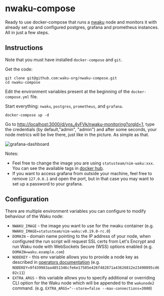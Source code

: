# nwaku-compose

Ready to use docker-compose that runs a [nwaku](https://github.com/waku-org/nwaku) node and monitors it with already set up and configured postgres, grafana and prometheus instances. All in just a few steps.

## Instructions

Note that you must have installed `docker-compose` and `git`.

Get the code:

```console
git clone git@github.com:waku-org/nwaku-compose.git
cd nwaku-compose
```

Edit the environment variables present at the beginning of the `docker-compose.yml` file.

Start everything: `nwaku`, `postgres`, `prometheus`, and `grafana`.
```console
docker-compose up -d
```

Go to [http://localhost:3000/d/yns_4vFVk/nwaku-monitoring?orgId=1](http://localhost:3000/d/yns_4vFVk/nwaku-monitoring?orgId=1), type the credentials (by default,"admin", "admin") and after some seconds, your node metrics will be live there, just like in the picture. As simple as that.

![grafana-dashboard](https://i.ibb.co/C6m7JHN/Screenshot-2022-12-01-at-11-09-28.png)


Notes:
* Feel free to change the image you are using `statusteam/nim-waku:xxx`. You can see the available tags in [docker hub](https://hub.docker.com/r/statusteam/nim-waku).
* If you want to access grafana from outside your machine, feel free to remove `127.0.0.1` and open the port, but in that case you may want to set up a password to your grafana.

## Configuration

There are multiple environment variables you can configure to modify behaviour of the Waku node:

* `NWAKU_IMAGE` - the image you want to use for the nwaku container (e.g. `NWAKU_IMAGE=statusteam/nim-waku:v0.19.0-rc.0`)
* `DOMAIN` - domain name pointing to the IP address of your node, when configured the run script will request SSL certs from Let's Encrypt and run Waku node with WebSockets Secure (WSS) options enabled (e.g. `DOMAIN=waku.example.com`)
* `NODEKEY` - this env variable allows you to provide a node key as described in [operators documentation](https://github.com/waku-org/nwaku/blob/master/docs/operators/how-to/configure-key.md) (e.g. `NODEKEY=9f439983aa4851346cfe6e17585e426f482871a43626812e23490895cd602c11`)
* `EXTRA_ARGS` - this variable allows you to specify additional or overriding CLI option for the Waku node which will be appended to the `wakunode2` command. (e.g. `EXTRA_ARGS="--store=false --max-connections=3000`)